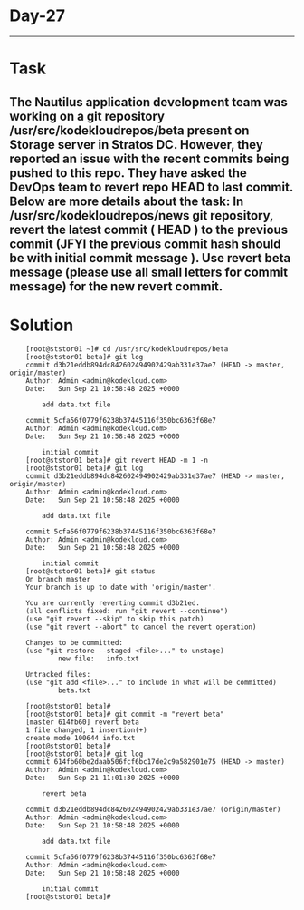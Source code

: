 # Day-27
---
# Task
The Nautilus application development team was working on a git repository /usr/src/kodekloudrepos/beta present on Storage server in Stratos DC. However, they reported an issue with the recent commits being pushed to this repo. They have asked the DevOps team to revert repo HEAD to last commit. Below are more details about the task:
In /usr/src/kodekloudrepos/news git repository, revert the latest commit ( HEAD ) to the previous commit (JFYI the previous commit hash should be with initial commit message ).
Use revert beta message (please use all small letters for commit message) for the new revert commit.
---
# Solution
```
    [root@ststor01 ~]# cd /usr/src/kodekloudrepos/beta
    [root@ststor01 beta]# git log
    commit d3b21eddb894dc842602494902429ab331e37ae7 (HEAD -> master, origin/master)
    Author: Admin <admin@kodekloud.com>
    Date:   Sun Sep 21 10:58:48 2025 +0000

        add data.txt file

    commit 5cfa56f0779f6238b37445116f350bc6363f68e7
    Author: Admin <admin@kodekloud.com>
    Date:   Sun Sep 21 10:58:48 2025 +0000

        initial commit
    [root@ststor01 beta]# git revert HEAD -m 1 -n
    [root@ststor01 beta]# git log
    commit d3b21eddb894dc842602494902429ab331e37ae7 (HEAD -> master, origin/master)
    Author: Admin <admin@kodekloud.com>
    Date:   Sun Sep 21 10:58:48 2025 +0000

        add data.txt file

    commit 5cfa56f0779f6238b37445116f350bc6363f68e7
    Author: Admin <admin@kodekloud.com>
    Date:   Sun Sep 21 10:58:48 2025 +0000

        initial commit
    [root@ststor01 beta]# git status
    On branch master
    Your branch is up to date with 'origin/master'.

    You are currently reverting commit d3b21ed.
    (all conflicts fixed: run "git revert --continue")
    (use "git revert --skip" to skip this patch)
    (use "git revert --abort" to cancel the revert operation)

    Changes to be committed:
    (use "git restore --staged <file>..." to unstage)
            new file:   info.txt

    Untracked files:
    (use "git add <file>..." to include in what will be committed)
            beta.txt

    [root@ststor01 beta]# 
    [root@ststor01 beta]# git commit -m "revert beta"
    [master 614fb60] revert beta
    1 file changed, 1 insertion(+)
    create mode 100644 info.txt
    [root@ststor01 beta]# 
    [root@ststor01 beta]# git log
    commit 614fb60be2daab506fcf6bc17de2c9a582901e75 (HEAD -> master)
    Author: Admin <admin@kodekloud.com>
    Date:   Sun Sep 21 11:01:30 2025 +0000

        revert beta

    commit d3b21eddb894dc842602494902429ab331e37ae7 (origin/master)
    Author: Admin <admin@kodekloud.com>
    Date:   Sun Sep 21 10:58:48 2025 +0000

        add data.txt file

    commit 5cfa56f0779f6238b37445116f350bc6363f68e7
    Author: Admin <admin@kodekloud.com>
    Date:   Sun Sep 21 10:58:48 2025 +0000

        initial commit
    [root@ststor01 beta]# 
```